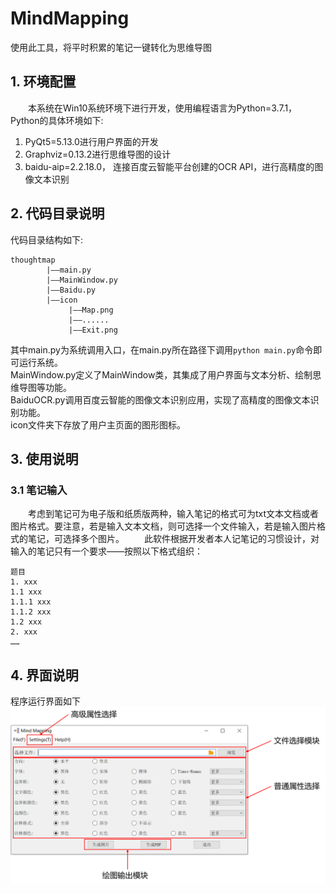 # MindMapping
使用此工具，将平时积累的笔记一键转化为思维导图
## 1. 环境配置
&emsp;&emsp;本系统在Win10系统环境下进行开发，使用编程语言为Python=3.7.1，Python的具体环境如下:  

1. PyQt5=5.13.0进行用户界面的开发
2. Graphviz=0.13.2进行思维导图的设计
3. baidu-aip=2.2.18.0， 连接百度云智能平台创建的OCR API，进行高精度的图像文本识别
## 2. 代码目录说明
代码目录结构如下:  
```
thoughtmap
        |——main.py
        |——MainWindow.py
        |——Baidu.py
        |——icon
             |——Map.png
             |——......
             |——Exit.png
```
其中main.py为系统调用入口，在main.py所在路径下调用`python main.py`命令即可运行系统。  
MainWindow.py定义了MainWindow类，其集成了用户界面与文本分析、绘制思维导图等功能。  
BaiduOCR.py调用百度云智能的图像文本识别应用，实现了高精度的图像文本识别功能。  
icon文件夹下存放了用户主页面的图形图标。
## 3. 使用说明
### 3.1 笔记输入
&emsp;&emsp;考虑到笔记可为电子版和纸质版两种，输入笔记的格式可为txt文本文档或者图片格式。要注意，若是输入文本文档，则可选择一个文件输入，若是输入图片格式的笔记，可选择多个图片。
&emsp;&emsp;此软件根据开发者本人记笔记的习惯设计，对输入的笔记只有一个要求——按照以下格式组织：
```
题目
1. xxx
1.1 xxx
1.1.1 xxx
1.1.2 xxx
1.2 xxx
2. xxx
……
```
## 4. 界面说明
程序运行界面如下
![](https://github.com/yx3266/MindMapping/blob/master/images/interface.png)
